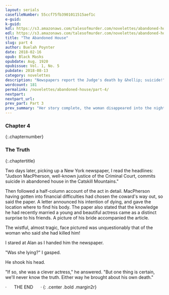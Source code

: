 ```yaml
---
layout: serials
casefileNumber: 55ccf75fb3901011515aef1c
e-guid:
k-guid:
kdl: https://s3.amazonaws.com/talesofmurder.com/novelettes/abandoned-house.mobi
edl: https://s3.amazonaws.com/talesofmurder.com/novelettes/abandoned-house.epub
title: "The Abandoned House"
slug: part 4
author: Buelah Poynter
date: 2018-02-16
opub: Black Masks
opubdate: Aug. 1920
opubissue: Vol. 1, No. 5
pubdate: 2018-08-13
category: novelettes
description: "Newspapers report the Judge's death by &hellip; suicide!"
wordcount: 181
permalink: /novelettes/abandoned-house/part-4/
nextpart: 
nextpart_url: 
prev_part: Part 3
prev_summary: "Her story complete, the woman disappeared into the night &hellip;"
---
```


### Chapter 4
{:.chapternumber}

### The Truth
{:.chaptertitle}

Two days later, picking up a New York newspaper, I read the headlines: "Judson MacPherson, well-known justice of the Criminal Court, commits suicide in abandoned house in the Catskill Mountains."

Then followed a half-column account of the act in detail. MacPherson having gotten into financial difficulties had chosen the coward's way out, so said the paper. A letter announced his intention of dying, and gave the location where to find his body. The paper also stated that the knowledge he had recently married a young and beautiful actress came as a distinct surprise to his friends. A picture of his bride accompanied the article.

The wistful, almost tragic, face pictured was unquestionably that of the woman who said she had killed him!

I stared at Alan as I handed him the newspaper.

"Was she lying?" I gasped.

He shook his head.

"If so, she was a clever actress," he answered. "But one thing is certain, we'll never know the truth. Either way he brought about his own death."

&middot;&nbsp;&nbsp;&nbsp;&nbsp;&nbsp;&nbsp;THE END&nbsp;&nbsp;&nbsp;&nbsp;&nbsp;&nbsp;&middot;
{: .center .bold .margin2r}